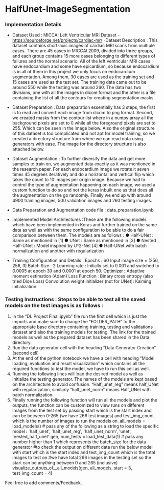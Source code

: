 # HalfUnet-ImageSegmentation

### Implementation Details
- Dataset Used : MICCAI Left Ventricular MRI Dataset - https://sourceforge.net/projects/cardiac-mr/
 -Dataset Description : This dataset contains short-axis images of cardiac MRI scans from multiple cases. There are 45 cases in MICCAI 2009, divided into three groups, and each group contains 15 more cases belonging to different types of failures and the normal scenario. All of the left ventricular MRI cases have endocardium and some have epicardium, so because endocardium is in all of them in this project we only focus on endocardium segmentation.
Among them, 30 cases are used as the training set and 15 cases are used as the test set. The training data came out to be around 550 while the testing was around 260. The data has two divisions, one with all the images in dicom format and the other is a file containing the list of all the contours for creating segmentation masks.

- Dataset Preparation : Data preparation essentially has 3 steps, the first is to read and convert each image from dicom to png format. Second, we created masks from the contour list where in a numpy array all the background pixels are set to 0 while all the foreground pixels are set to 255. Which can be seen in the image below. Also the original structure of this dataset is too complicated and not apt for model training, so we created a directory structure from where we can read data using generators with ease. The image for the directory structure is also attached below.
- Dataset Augmentation : To further diversify the data and get more samples to train on, we augmented data exactly as it was mentioned in the research paper. For each endocardium image we rotate it seven times 45 degrees iteratively and do a horizontal and vertical flip which takes the count to 10 images per origin image. Because we had to control the type of augmentation happening on each image, we used a custom function to do so and not the keras inbuilt one as that does all the augmentation on the go randomly. Finally we end up with around 4900 training images, 500 validation images and 260 testing images.
- Data Preparation and Augmentation code file : data_preparation.ipynb
- Implemented Model Architectures :These are the following models which have been implemented in Keras and further trained on the same data as well as with the same configuration to be able to do a fair comparison between them. The models are as follows :
● Half-UNet : Same as mentioned in [1]
● UNet : Same as mentioned in [3]
● Nested Half-UNet : Model inspired by U^2-Net [4]
● Half-UNet with batch normalization and another with regularization
- Training Configuration and Details : Epochs : 60
Input image size = (256, 256, 3) Batch Size : 2
Learning rate : Initially set to 0.001 and switched to 0.0005 at epoch 30 and 0.0001 at epoch 50. Optimizer : Adaptive moment estimation (Adam)
Loss Function : Binary cross entropy (also tried Dice Loss)
Convolution weight initializer (not for UNet): Kaiming initialization


### Testing Instructions : Steps to be able to test all the saved models on the test images is as follows :
1) In the “DL Project Final.ipynb” file run the first cell which is just the imports and make sure to change the “FOLDER_PATH” to the appropriate base directory containing training, testing and validations dataset and also the training models for testing. The link for the trained models as well as the prepared dataset has been shared in the Data directory.
2) Run the data generator cell with the heading “Data Generator Creation” (second cell)
3) At the end of the python notebook we have a cell with heading “Model loading, evaluation and result visualization” which contains all the required functions to test the
model, we have to run this cell as well.
4) Running the following lines will load the desired model as well as initialize the testing
generator. The names of the models are kept based on the architecture to avoid confusion. “Half_unet_reg” means half_UNet with regularization, similarly “half_unet_norm” means Half_UNet with batch normalization.
5) Finally running the following function will run all the models and plot the outputs, the function can be customized to view runs on different images from the test set by passing start which is the start index and can be between 0-265 (we have 266 test images) and test_img_count which is the number of images to run the models on.
all_models = load_models() # pass any of the following as a string to load the specific model : 'half_unet', 'half_unet_reg', 'half_unet_norm', 'unet', 'nested_half_unet'
gen, num_tests = load_test_data(1) # pass any number higher than 1 which represents the batch_size for the data generator
#to check the output on different data run the below model with start which is the start index and test_img_count which is the total images to test on
#we have total 266 images in the testing set so the start can be anything between 0 and 265 (inclusive) visualize_outputs_of__all_models(gen, all_models, start = 3, test_img_count = 4)





Feel free to add comments/Feedback.
